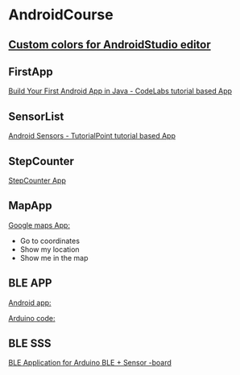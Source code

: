 # AndroidCourse

## [Custom colors for AndroidStudio editor](https://github.com/AleksiMoilanen/AndroidCourse/tree/master/Android%20Studio%20settings)

## FirstApp
[Build Your First Android App in Java - CodeLabs tutorial based App](https://github.com/AleksiMoilanen/AndroidCourse/tree/master/FirstApp)

## SensorList
[Android Sensors - TutorialPoint tutorial based App](https://github.com/AleksiMoilanen/AndroidCourse/tree/master/SensorList)

## StepCounter
[StepCounter App](https://github.com/AleksiMoilanen/AndroidCourse/tree/master/StepCounter)

## MapApp
[Google maps App:](https://github.com/AleksiMoilanen/AndroidCourse/tree/master/MapApp) 
- Go to coordinates
- Show my location
- Show me in the map

## BLE APP
[Android app:](https://github.com/AleksiMoilanen/AndroidCourse/tree/master/BLE/BLE_android)

[Arduino code:](https://github.com/AleksiMoilanen/AndroidCourse/tree/master/BLE/BLE_arduino/BLE)

## BLE SSS
[BLE Application for Arduino BLE + Sensor -board](https://github.com/AleksiMoilanen/AndroidCourse/tree/master/BLE_SSS)
